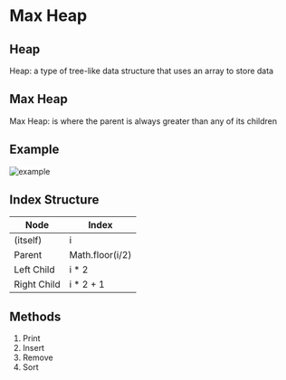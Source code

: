 # Max Heap

## Heap

Heap: a type of tree-like data structure that uses an array to store data

## Max Heap

Max Heap: is where the parent is always greater than any of its children

## Example

<img src='https://upload.wikimedia.org/wikipedia/commons/thumb/3/38/Max-Heap.svg/1024px-Max-Heap.svg.png' alt='example' style="background-color:#ffffff">

## Index Structure

| Node        | Index           |
| ----------- | --------------- |
| (itself)    | i               |
| Parent      | Math.floor(i/2) |
| Left Child  | i \* 2          |
| Right Child | i \* 2 + 1      |

## Methods

1. Print
2. Insert
3. Remove
4. Sort
